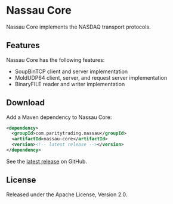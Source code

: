 Nassau Core
===========

Nassau Core implements the NASDAQ transport protocols.


Features
--------

Nassau Core has the following features:

- SoupBinTCP client and server implementation
- MoldUDP64 client, server, and request server implementation
- BinaryFILE reader and writer implementation


Download
--------

Add a Maven dependency to Nassau Core:

```xml
<dependency>
  <groupId>com.paritytrading.nassau</groupId>
  <artifactId>nassau-core</artifactId>
  <version><!-- latest release --></version>
</dependency>
```

See the [latest release][] on GitHub.

  [latest release]: https://github.com/paritytrading/nassau/releases/latest


License
-------

Released under the Apache License, Version 2.0.
